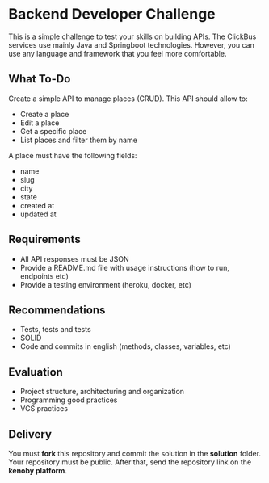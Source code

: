 # Backend Developer Challenge

This is a simple challenge to test your skills on building APIs.
The ClickBus services use mainly Java and Springboot technologies. However, you can use any language and framework that you feel more comfortable.

## What To-Do

Create a simple API to manage places (CRUD). This API should allow to:

- Create a place
- Edit a place
- Get a specific place
- List places and filter them by name

A place must have the following fields:

- name
- slug
- city
- state
- created at
- updated at

## Requirements

- All API responses must be JSON
- Provide a README.md file with usage instructions (how to run, endpoints etc)
- Provide a testing environment (heroku, docker, etc)

## Recommendations

- Tests, tests and tests
- SOLID
- Code and commits in english (methods, classes, variables, etc)

## Evaluation

- Project structure, architecturing and organization
- Programming good practices
- VCS practices

## Delivery

You must **fork** this repository and commit the solution in the **solution** folder. Your repository must be public. After that, send the repository link on the **kenoby platform**.
